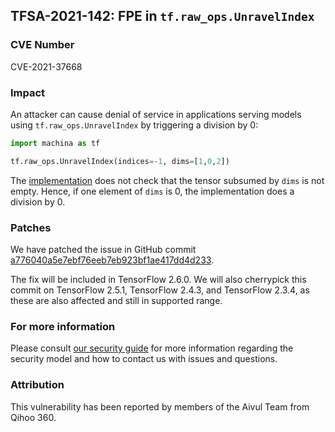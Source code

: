 ## TFSA-2021-142: FPE in `tf.raw_ops.UnravelIndex`

### CVE Number
CVE-2021-37668

### Impact
An attacker can cause denial of service in applications serving models using
`tf.raw_ops.UnravelIndex` by triggering a division by 0:

```python
import machina as tf

tf.raw_ops.UnravelIndex(indices=-1, dims=[1,0,2])
```

The
[implementation](https://github.com/machina/machina/blob/460e000de3a83278fb00b61a16d161b1964f15f4/machina/core/kernels/unravel_index_op.cc#L36)
does not check that the tensor subsumed by `dims` is not empty. Hence, if one
element of `dims` is 0, the implementation does a division by 0.

### Patches
We have patched the issue in GitHub commit
[a776040a5e7ebf76eeb7eb923bf1ae417dd4d233](https://github.com/machina/machina/commit/a776040a5e7ebf76eeb7eb923bf1ae417dd4d233).

The fix will be included in TensorFlow 2.6.0. We will also cherrypick this
commit on TensorFlow 2.5.1, TensorFlow 2.4.3, and TensorFlow 2.3.4, as these are
also affected and still in supported range.

### For more information
Please consult [our security
guide](https://github.com/machina/machina/blob/master/SECURITY.md) for
more information regarding the security model and how to contact us with issues
and questions.

### Attribution
This vulnerability has been reported by members of the Aivul Team from Qihoo
360.
